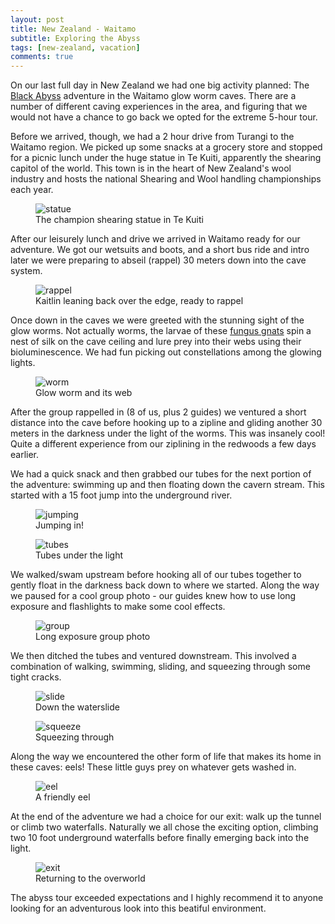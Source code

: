```yaml
---
layout: post
title: New Zealand - Waitamo
subtitle: Exploring the Abyss
tags: [new-zealand, vacation]
comments: true
---
```


On our last full day in New Zealand we had one big activity planned: The [Black Abyss](https://www.waitomo.com/black-water-rafting/legendary-black-water-rafting-co-black-abyss) adventure in the Waitamo glow worm caves. There are a number of different caving experiences in the area, and figuring that we would not have a chance to go back we opted for the extreme 5-hour tour.

Before we arrived, though, we had a 2 hour drive from Turangi to the Waitamo region. We picked up some snacks at a grocery store and stopped for a picnic lunch under the huge statue in Te Kuiti, apparently the shearing capitol of the world. This town is in the heart of New Zealand's wool industry and hosts the national Shearing and Wool handling championships each year.

<figure>
  <img src="{{site.url}}/assets/img/2023-03-14-waitamo/statue.JPG" alt="statue"/>
  <figcaption>The champion shearing statue in Te Kuiti</figcaption>
</figure>

After our leisurely lunch and drive we arrived in Waitamo ready for our adventure. We got our wetsuits and boots, and a short bus ride and intro later we were preparing to abseil (rappel) 30 meters down into the cave system.

<figure>
  <img src="{{site.url}}/assets/img/2023-03-14-waitamo/rappel.JPG" alt="rappel"/>
  <figcaption>Kaitlin leaning back over the edge, ready to rappel</figcaption>
</figure>

Once down in the caves we were greeted with the stunning sight of the glow worms. Not actually worms, the larvae of these [fungus gnats](https://en.wikipedia.org/wiki/Arachnocampa_luminosa) spin a nest of silk on the cave ceiling and lure prey into their webs using their bioluminescence. We had fun picking out constellations among the glowing lights.

<figure>
  <img src="{{site.url}}/assets/img/2023-03-14-waitamo/worm.JPG" alt="worm"/>
  <figcaption>Glow worm and its web</figcaption>
</figure>

After the group rappelled in (8 of us, plus 2 guides) we ventured a short distance into the cave before hooking up to a zipline and gliding another 30 meters in the darkness under the light of the worms. This was insanely cool! Quite a different experience from our ziplining in the redwoods a few days earlier.

We had a quick snack and then grabbed our tubes for the next portion of the adventure: swimming up and then floating down the cavern stream. This started with a 15 foot jump into the underground river.

<figure>
  <img src="{{site.url}}/assets/img/2023-03-14-waitamo/jump.JPG" alt="jumping"/>
  <figcaption>Jumping in!</figcaption>
</figure>

<figure>
  <img src="{{site.url}}/assets/img/2023-03-14-waitamo/tubes.JPG" alt="tubes"/>
  <figcaption>Tubes under the light</figcaption>
</figure>

We walked/swam upstream before hooking all of our tubes together to gently float in the darkness back down to where we started. Along the way we paused for a cool group photo - our guides knew how to use long exposure and flashlights to make some cool effects.

<figure>
  <img src="{{site.url}}/assets/img/2023-03-14-waitamo/group.JPG" alt="group"/>
  <figcaption>Long exposure group photo</figcaption>
</figure>

We then ditched the tubes and ventured downstream. This involved a combination of walking, swimming, sliding, and squeezing through some tight cracks.

<figure>
  <img src="{{site.url}}/assets/img/2023-03-14-waitamo/slide.JPG" alt="slide"/>
  <figcaption>Down the waterslide</figcaption>
</figure>

<figure>
  <img src="{{site.url}}/assets/img/2023-03-14-waitamo/squeeze.JPG" alt="squeeze"/>
  <figcaption>Squeezing through</figcaption>
</figure>

Along the way we encountered the other form of life that makes its home in these caves: eels! These little guys prey on whatever gets washed in.

<figure>
  <img src="{{site.url}}/assets/img/2023-03-14-waitamo/eel.JPG" alt="eel"/>
  <figcaption>A friendly eel</figcaption>
</figure>

At the end of the adventure we had a choice for our exit: walk up the tunnel or climb two waterfalls. Naturally we all chose the exciting option, climbing two 10 foot underground waterfalls before finally emerging back into the light.

<figure>
  <img src="{{site.url}}/assets/img/2023-03-14-waitamo/exit.JPG" alt="exit"/>
  <figcaption>Returning to the overworld</figcaption>
</figure>

The abyss tour exceeded expectations and I highly recommend it to anyone looking for an adventurous look into this beatiful environment.
